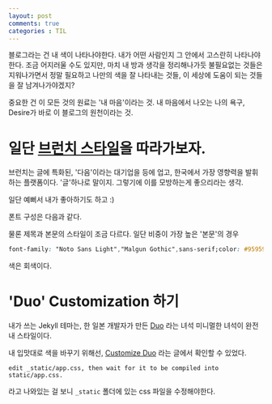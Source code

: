 ```yaml
---
layout: post
comments: true
categories : TIL
---
```


블로그라는 건 내 색이 나타나야한다.
내가 어떤 사람인지 그 안에서 고스란히 나타나야한다.
조금 어지러울 수도 있지만, 마치 내 방과 생각을 정리해나가듯
불필요없는 것들은 지워나가면서
정말 필요하고 나만의 색을 잘 나타내는 것들,
이 세상에 도움이 되는 것들을 잘 남겨나가야겠지?

중요한 건 이 모든 것의 원료는 '내 마음'이라는 것.
내 마음에서 나오는 나의 욕구, Desire가 바로 이 블로그의 원천이라는 것.

# 일단 [브런치 스타일](https://brunch.co.kr/@twkim831#info)을 따라가보자.

브런치는 글에 특화된, '다음'이라는 대기업을 등에 업고, 한국에서 가장 영향력을 발휘하는 플랫폼이다. '글'하나로 말이지. 그렇기에 이를 모방하는게 좋으리라는 생각.

일단 예뻐서 내가 좋아하기도 하고 :)

폰트 구성은 다음과 같다.

물론 제목과 본문의 스타일이 조금 다르다.
일단 비중이 가장 높은 '본문'의 경우

```css
font-family: "Noto Sans Light","Malgun Gothic",sans-serif;color: #959595;
```
색은 회색이다.


# 'Duo' Customization 하기

내가 쓰는 Jekyll 테마는, 한 일본 개발자가 만든 [Duo](https://chibicode.github.io/duo/) 라는 녀석 미니멀한 녀석이 완전 내 스타일이다.

내 입맛대로 색을 바꾸기 위해선, [Customize Duo](https://chibicode.github.io/duo/posts/customize/) 라는 글에서 확인할 수 있었다.

`edit _static/app.css, then wait for it to be compiled into static/app.css.`

라고 나와있는 걸 보니 `_static` 폴더에 있는 css 파일을 수정해야한다.
